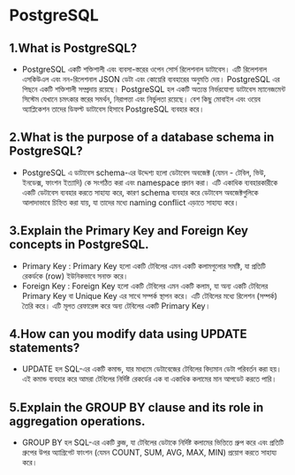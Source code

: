 # PostgreSQL


## 1.What is PostgreSQL?
- PostgreSQL একটি শক্তিশালী এবং ব্যবসা-স্তরের ওপেন সোর্স রিলেশনাল ডাটাবেস। এটি রিলেশনাল এসকিউএল এবং নন-রিলেশনাল JSON ডেটা এবং কোয়েরি ব্যবহারের অনুমতি দেয়। PostgreSQL এর পিছনে একটি শক্তিশালী সম্প্রদায় রয়েছে। PostgreSQL হল একটি অত্যন্ত নির্ভরযোগ্য ডাটাবেস ম্যানেজমেন্ট সিস্টেম যেখানে চমৎকার স্তরের সমর্থন, নিরাপত্তা এবং নির্ভুলতা রয়েছে। বেশ কিছু মোবাইল এবং ওয়েব অ্যাপ্লিকেশন তাদের ডিফল্ট ডাটাবেস হিসাবে PostgreSQL ব্যবহার করে।

## 2.What is the purpose of a database schema in PostgreSQL?
- PostgreSQL এ ডাটাবেস schema-এর উদ্দেশ্য হলো ডেটাবেস অবজেক্ট (যেমন - টেবিল, ভিউ, ইনডেক্স, ফাংশন ইত্যাদি) কে সংগঠিত করা এবং namespace প্রদান করা। এটি একাধিক ব্যবহারকারীকে একটি ডেটাবেস ব্যবহার করতে সাহায্য করে, কারণ schema ব্যবহার করে ডেটাবেস অবজেক্টগুলিকে আলাদাভাবে চিহ্নিত করা যায়, যা তাদের মধ্যে  naming conflict এড়াতে সাহায্য করে। 

## 3.Explain the Primary Key and Foreign Key concepts in PostgreSQL.
- Primary Key : Primary Key হলো একটি টেবিলের এমন একটি  কলামগুলোর সমষ্টি, যা প্রতিটি রেকর্ডকে (row) ইউনিকভাবে সনাক্ত করে।
- Foreign Key : Foreign Key হলো একটি টেবিলের এমন একটি কলাম, যা অন্য একটি টেবিলের Primary Key বা Unique Key এর সাথে সম্পর্ক স্থাপন করে। এটি টেবিলের মধ্যে রিলেশন (সম্পর্ক) তৈরি করে। এটি মূলত রেফারেন্স করে অন্য টেবিলের একটি Primary Key। 

## 4.How can you modify data using UPDATE statements?
- UPDATE হল SQL-এর একটি কমান্ড, যার মাধ্যমে ডেটাবেজের টেবিলের বিদ্যমান ডেটা পরিবর্তন করা হয়।
এই কমান্ড ব্যবহার করে আমরা টেবিলের নির্দিষ্ট রেকর্ডের এক বা একাধিক কলামের মান আপডেট করতে পারি।

## 5.Explain the GROUP BY clause and its role in aggregation operations.
- GROUP BY হল SQL-এর একটি ক্লজ, যা টেবিলের ডেটাকে নির্দিষ্ট কলামের ভিত্তিতে গ্রুপ করে এবং প্রতিটি গ্রুপের উপর অ্যাগ্রিগেট ফাংশন (যেমন COUNT, SUM, AVG, MAX, MIN) প্রয়োগ করতে সাহায্য করে।